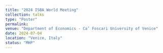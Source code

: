 ```yaml
---
title: "2024 ISBA World Meeting"
collection: talks
type: "Poster"
permalink: 
venue: "Department of Economics - Ca’ Foscari University of Venice"
date: 2024-07-04
location: "Venice, Italy"
status: "MHP"
---
```

